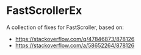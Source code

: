 # FastScrollerEx
A collection of fixes for FastScroller, based on:
- https://stackoverflow.com/q/47846873/878126
- https://stackoverflow.com/a/58652264/878126
